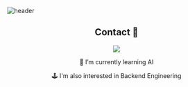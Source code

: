 ![header](https://capsule-render.vercel.app/api?type=waving&color=auto&height=300&section=header&text=exena&fontSize=90)
<div align="center">
  
## Contact 🤙
<a href="mailto:exena01@gmail.com"><img src="https://img.shields.io/badge/Gmail-red?style=flat-square&logo=gmail&logoColor=white&link=mailto:exena01@gmail.com"/></a>

🌱 I’m currently learning AI

🕹️ I'm also interested in Backend Engineering 
</div>
